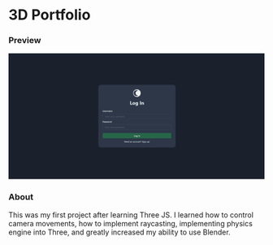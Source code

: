 # 3D Portfolio

### Preview
![me](https://github.com/jyywong/ims_frontend/blob/main/public/GithubGifs/IMS_Explore.gif)

### About
This was my first project after learning Three JS. I learned how to control camera movements, how to implement raycasting,  implementing physics engine into Three, and greatly increased my ability to use Blender.